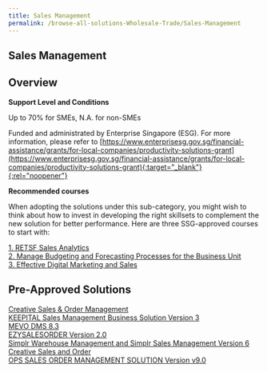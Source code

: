 ```yaml
---
title: Sales Management
permalink: /browse-all-solutions-Wholesale-Trade/Sales-Management
---
```


## Sales Management
## Overview

**Support Level and Conditions**

Up to 70% for SMEs, N.A. for non-SMEs

Funded and administrated by Enterprise Singapore (ESG). For more information, please refer to
[https://www.enterprisesg.gov.sg/financial-assistance/grants/for-local-companies/productivity-solutions-grant](https://www.enterprisesg.gov.sg/financial-assistance/grants/for-local-companies/productivity-solutions-grant){:target="_blank"}{:rel="noopener"}

**Recommended courses**

When adopting the solutions under this sub-category, you might wish to think about how to invest in developing the right skillsets to complement the new solution for better performance. Here are three SSG-approved courses to start with:

<a href='https://courses.enterprisejobskills.gov.sg/Course_Internet/CourseDetail/RETSF-Sales-Analytics-2'  target='_blank' rel='noopener'>1. RETSF Sales Analytics</a><br>
<a href='https://courses.enterprisejobskills.gov.sg/Course_Internet/CourseDetail/Manage-Budgeting-Forecasting-Processes-Business-Unit-5'  target='_blank' rel='noopener'>2. Manage Budgeting and Forecasting Processes for the Business Unit</a><br>
<a href='https://courses.enterprisejobskills.gov.sg/Course_Internet/CourseDetail/Effective-Digital-Marketing-Sales-Synchronous-elearning-2'  target='_blank' rel='noopener'>3. Effective Digital Marketing and Sales</a><br>

## Pre-Approved Solutions

<a href='/productivity-solutions-grant/solutionrepo/solution319' target='_blank'>Creative Sales & Order Management</a><br>
<a href='/productivity-solutions-grant/solutionrepo/solution536' target='_blank'>KEEPITAL Sales Management Business Solution Version 3</a><br>
<a href='/productivity-solutions-grant/solutionrepo/solution606' target='_blank'>MEVO DMS 8.3</a><br>
<a href='/productivity-solutions-grant/solutionrepo/solution952' target='_blank'>EZYSALESORDER Version 2.0</a><br>
<a href='/productivity-solutions-grant/solutionrepo/solution1421' target='_blank'>Simplr Warehouse Management and Simplr Sales Management Version 6</a><br>
<a href='/productivity-solutions-grant/solutionrepo/solution2840' target='_blank'>Creative Sales and Order</a><br>
<a href='/productivity-solutions-grant/solutionrepo/solution3025' target='_blank'>OPS SALES ORDER MANAGEMENT SOLUTION Version v9.0</a><br>
